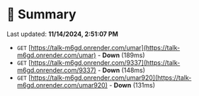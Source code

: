 # 📖 Summary
Last updated: **11/14/2024, 2:51:07 PM**

- `GET` [https://talk-m6gd.onrender.com/umar](https://talk-m6gd.onrender.com/umar) - **Down** (189ms)
- `GET` [https://talk-m6gd.onrender.com/9337](https://talk-m6gd.onrender.com/9337) - **Down** (148ms)
- `GET` [https://talk-m6gd.onrender.com/umar920](https://talk-m6gd.onrender.com/umar920) - **Down** (131ms)
